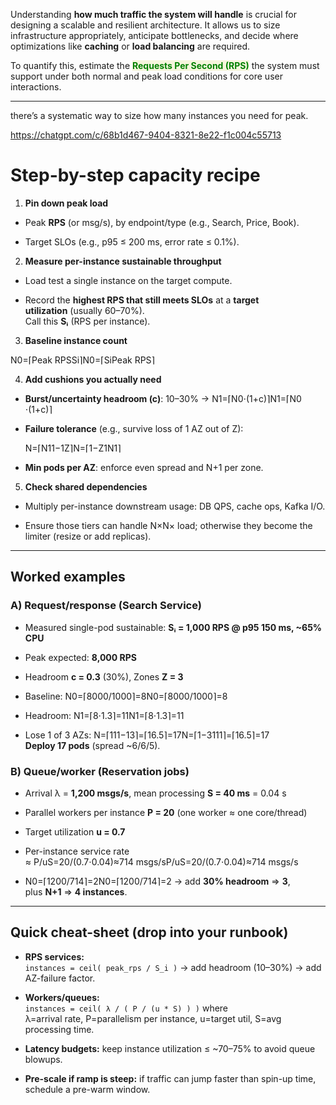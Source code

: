 
Understanding **how much traffic the system will handle** is crucial for designing a scalable and resilient architecture. It allows us to size infrastructure appropriately, anticipate bottlenecks, and decide where optimizations like **caching** or **load balancing** are required.

To quantify this, estimate the <span style="color:green;font-weight:bold;background:beige;">Requests Per Second (RPS)</span> the system must support under both normal and peak load conditions for core user interactions.

---

there’s a systematic way to size how many instances you need for peak.

https://chatgpt.com/c/68b1d467-9404-8321-8e22-f1c004c55713


# Step-by-step capacity recipe

1. **Pin down peak load**
    

- Peak **RPS** (or msg/s), by endpoint/type (e.g., Search, Price, Book).
    
- Target SLOs (e.g., p95 ≤ 200 ms, error rate ≤ 0.1%).
    

2. **Measure per-instance sustainable throughput**
    

- Load test a single instance on the target compute.
    
- Record the **highest RPS that still meets SLOs** at a **target utilization** (usually 60–70%).  
    Call this **Sᵢ** (RPS per instance).
    

3. **Baseline instance count**
    

N0=⌈Peak RPSSi⌉N0​=⌈Si​Peak RPS​⌉

4. **Add cushions you actually need**
    

- **Burst/uncertainty headroom (c)**: 10–30% → N1=⌈N0⋅(1+c)⌉N1​=⌈N0​⋅(1+c)⌉
    
- **Failure tolerance** (e.g., survive loss of 1 AZ out of Z):
    
    N=⌈N11−1Z⌉N=⌈1−Z1​N1​​⌉
- **Min pods per AZ**: enforce even spread and N+1 per zone.
    

5. **Check shared dependencies**
    

- Multiply per-instance downstream usage: DB QPS, cache ops, Kafka I/O.
    
- Ensure those tiers can handle N×N× load; otherwise they become the limiter (resize or add replicas).
    

---

## Worked examples

### A) Request/response (Search Service)

- Measured single-pod sustainable: **Sᵢ = 1,000 RPS @ p95 150 ms, ~65% CPU**
    
- Peak expected: **8,000 RPS**
    
- Headroom **c = 0.3** (30%), Zones **Z = 3**
    
- Baseline: N0=⌈8000/1000⌉=8N0​=⌈8000/1000⌉=8
    
- Headroom: N1=⌈8⋅1.3⌉=11N1​=⌈8⋅1.3⌉=11
    
- Lose 1 of 3 AZs: N=⌈111−13⌉=⌈16.5⌉=17N=⌈1−31​11​⌉=⌈16.5⌉=17  
    **Deploy 17 pods** (spread ~6/6/5).
    

### B) Queue/worker (Reservation jobs)

- Arrival λ = **1,200 msgs/s**, mean processing **S = 40 ms** = 0.04 s
    
- Parallel workers per instance **P = 20** (one worker ≈ one core/thread)
    
- Target utilization **u = 0.7**
    
- Per-instance service rate ≈ P/uS=20/(0.7⋅0.04)≈714 msgs/sP/uS=20/(0.7⋅0.04)≈714 msgs/s
    
- N0=⌈1200/714⌉=2N0​=⌈1200/714⌉=2 → add **30% headroom** ⇒ **3**, plus **N+1** ⇒ **4 instances**.
    

---

## Quick cheat-sheet (drop into your runbook)

- **RPS services:**  
    `instances = ceil( peak_rps / S_i )` → add headroom (10–30%) → add AZ-failure factor.
    
- **Workers/queues:**  
    `instances = ceil( λ / ( P / (u * S) ) )` where  
    λ=arrival rate, P=parallelism per instance, u=target util, S=avg processing time.
    
- **Latency budgets:** keep instance utilization ≤ ~70–75% to avoid queue blowups.
    
- **Pre-scale if ramp is steep:** if traffic can jump faster than spin-up time, schedule a pre-warm window.